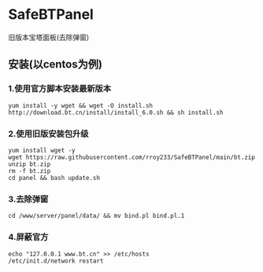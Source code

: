 # SafeBTPanel

旧版本宝塔面板(去除弹窗)


## 安装(以centos为例)

### 1.使用官方脚本安装最新版本

```shell
yum install -y wget && wget -O install.sh http://download.bt.cn/install/install_6.0.sh && sh install.sh
```



### 2.使用旧版安装包升级

```shell
yum install wget -y
wget https://raw.githubusercontent.com/rroy233/SafeBTPanel/main/bt.zip
unzip bt.zip
rm -f bt.zip
cd panel && bash update.sh
```



### 3.去除弹窗

```shell
cd /www/server/panel/data/ && mv bind.pl bind.pl.1
```

### 4.屏蔽官方
```shell
echo "127.0.0.1 www.bt.cn" >> /etc/hosts
/etc/init.d/network restart
```
